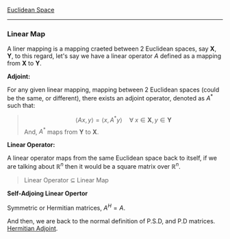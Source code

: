 [Euclidean Space](Euclidean%20Space.md)

---
### **Linear Map**

A liner mapping is a mapping craeted between 2 Euclidean spaces, say $\mathbf{X}, \mathbf{Y}$, to this regard, let's say we have a linear operator $A$ defined as a mapping from $\mathbf{X}$ to $\mathbf{Y}$. 

**Adjoint:**

For any given linear mapping, mapping between 2 Euclidean spaces (could be the same, or different), there exists an adjoint operator, denoted as $A^*$ such that: 

> $$
> \left\langle Ax, y \right\rangle = \left\langle x, A^*y \right\rangle \quad 
> \forall \; x\in \mathbf{X}, y\in \mathbf{Y}
> $$
And, $A^*$ maps from $\mathbf{Y}$ to $\mathbf{X}$. 

**Linear Operator:** 

A linear operator maps from the same Euclidean space back to itself, if we are talking about $\mathbb{R}^n$ then it would be a square matrix over $\mathbb{R}^n$. 

> Linear Operator $\subseteq$ Linear Map

**Self-Adjoing Linear Opertor**

Symmetric or Hermitian matrices, $A^H = A$. 

And then, we are back to the normal definition of P.S.D, and P.D matrices. [Hermitian Adjoint](../../AMATH%20584%20Numerical%20Linear%20Algebra/Matrix%20Theory/Hermitian%20Adjoint.md).  
